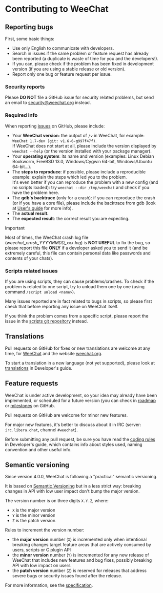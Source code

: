 <!--
SPDX-FileCopyrightText: 2014-2025 Sébastien Helleu <flashcode@flashtux.org>

SPDX-License-Identifier: GPL-3.0-or-later
-->

# Contributing to WeeChat

## Reporting bugs

First, some basic things:

- Use only English to communicate with developers.
- Search in issues if the same problem or feature request has already been
  reported (a duplicate is waste of time for you and the developers!).
- If you can, please check if the problem has been fixed in development version
  (if you are using a stable release or old version).
- Report only one bug or feature request per issue.

### Security reports

Please **DO NOT** file a GitHub issue for security related problems, but send an
email to [security@weechat.org](mailto:security@weechat.org) instead.

### Required info

When reporting [issues](https://github.com/weechat/weechat/issues) on GitHub,
please include:

- Your **WeeChat version**: the output of `/v` in WeeChat, for example:
  `WeeChat 1.7-dev (git: v1.6-6-g997f47f)`.\
  If WeeChat does not start at all, please include the version displayed by
  `weechat --help` (or the version installed with your package manager).
- Your **operating system**: its name and version (examples: Linux Debian Bookworm,
  FreeBSD 13.0, Windows/Cygwin 64-bit, Windows/Ubuntu 64-bit…).
- The **steps to reproduce**: if possible, please include a reproducible example:
  explain the steps which led you to the problem.\
  It's even better if you can reproduce the problem with a new config (and no
  scripts loaded): try `weechat --dir /tmp/weechat` and check if you have the
  problem here.
- The **gdb's backtrace** (only for a crash): if you can reproduce the crash
  (or if you have a core file), please include the backtrace from gdb (look at
  [User's guide](https://weechat.org/doc/weechat/user/#report_crashes) for more info).
- The **actual result**.
- The **expected result**: the correct result you are expecting.

> [!IMPORTANT]
> Most of times, the WeeChat crash log file (_weechat_crash_YYYYMMDD_xxx.log_)
is **NOT USEFUL** to fix the bug, so please report this file **ONLY** if a developer
asked you to send it (and be extremely careful, this file can contain personal
data like passwords and contents of your chats).

### Scripts related issues

If you are using scripts, they can cause problems/crashes. To check if the
problem is related to one script, try to unload them one by one (using
command `/script unload <name>`).

Many issues reported are in fact related to bugs in scripts, so please first
check that before reporting any issue on WeeChat itself.

If you think the problem comes from a specific script, please report the issue
in the [scripts git repository](https://github.com/weechat/scripts/issues) instead.

## Translations

Pull requests on GitHub for fixes or new translations are welcome at any
time, for [WeeChat](https://github.com/weechat/weechat) and the website
[weechat.org](https://github.com/weechat/weechat.org).

To start a translation in a new language (not yet supported), please look at
[translations](https://weechat.org/doc/weechat/dev/#translations)
in Developer's guide.

## Feature requests

WeeChat is under active development, so your idea may already have been
implemented, or scheduled for a future version (you can check in
[roadmap](https://weechat.org/dev/) or
[milestones](https://github.com/weechat/weechat/milestones) on GitHub.

Pull requests on GitHub are welcome for minor new features.

For major new features, it's better to discuss about it in IRC
(server: `irc.libera.chat`, channel `#weechat`).

Before submitting any pull request, be sure you have read the
[coding rules](https://weechat.org/doc/weechat/dev/#coding_rules)
in Developer's guide, which contains info about styles used, naming convention
and other useful info.

## Semantic versioning

Since version 4.0.0, WeeChat is following a "practical" semantic versioning.

It is based on [Semantic Versioning](https://semver.org/) but in a less strict way:
breaking changes in API with low user impact don't bump the major version.

The version number is on three digits `X.Y.Z`, where:

- `X` is the major version
- `Y` is the minor version
- `Z` is the patch version.

Rules to increment the version number:

- the **major version** number (`X`) is incremented only when intentional breaking changes
  target feature areas that are actively consumed by users, scripts or C plugin API
- the **minor version** number (`Y`) is incremented for any new release of WeeChat
  that includes new features and bug fixes, possibly breaking API with low impact on users
- the **patch version** number (`Z`) is reserved for releases that address severe bugs
  or security issues found after the release.

For more information, see the
[specification](https://specs.weechat.org/specs/2023-003-practical-semantic-versioning.html).
